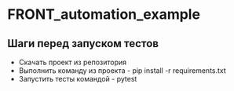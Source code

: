 # FRONT_automation_example

## Шаги перед запуском тестов
+ Скачать проект из репозитория
+ Выполнить команду из проекта - pip install -r requirements.txt
+ Запустить тесты командой - pytest
